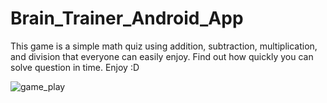 # Brain_Trainer_Android_App

This game is a simple math quiz using addition, subtraction, multiplication, and division that everyone can easily enjoy. 
Find out how quickly you can solve question in time.
Enjoy :D

![game_play](https://user-images.githubusercontent.com/60402577/124805818-9c0dd880-df21-11eb-9221-3d9a53642d87.gif)

